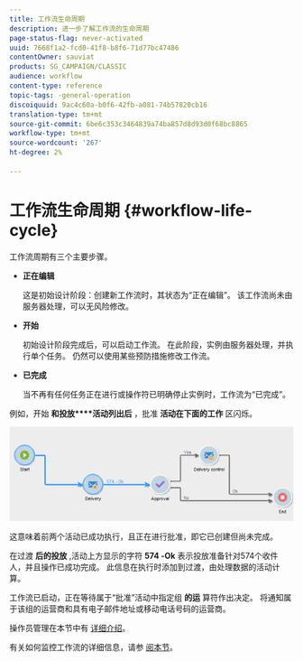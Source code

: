 ```yaml
---
title: 工作流生命周期
description: 进一步了解工作流的生命周期
page-status-flag: never-activated
uuid: 7668f1a2-fcd0-41f8-b8f6-71d77bc47486
contentOwner: sauviat
products: SG_CAMPAIGN/CLASSIC
audience: workflow
content-type: reference
topic-tags: -general-operation
discoiquuid: 9ac4c60a-b0f6-42fb-a081-74b57820cb16
translation-type: tm+mt
source-git-commit: 6be6c353c3464839a74ba857d8d93d0f68bc8865
workflow-type: tm+mt
source-wordcount: '267'
ht-degree: 2%

---
```



# 工作流生命周期 {#workflow-life-cycle}

工作流周期有三个主要步骤。

* **正在编辑**

   这是初始设计阶段：创建新工作流时，其状态为“正在编辑”。 该工作流尚未由服务器处理，可以无风险修改。

* **开始**

   初始设计阶段完成后，可以启动工作流。 在此阶段，实例由服务器处理，并执行单个任务。 仍然可以使用某些预防措施修改工作流。

* **已完成**

   当不再有任何任务正在进行或操作符已明确停止实例时，工作流为“已完成”。

例如，开始 **和投放****活动列出后** ，批准 **活动在下面的工作** 区闪烁。

![](assets/new-workflow-6.png)

这意味着前两个活动已成功执行，且正在进行批准，即它已创建但尚未完成。

在过渡 **后的投放** ,活动上方显示的字符 **574 -Ok** 表示投放准备针对574个收件人，并且操作已成功完成。 此信息在执行时添加到过渡，由处理数据的活动计算。

工作流已启动，正在等待属于“批准”活动中指定组 **的运** 算符作出决定。 将通知属于该组的运营商和具有电子邮件地址或移动电话号码的运营商。

操作员管理在本节中有 [详细介绍](../../platform/using/access-management.md)。

有关如何监控工作流的详细信息，请参 [阅本节](../../workflow/using/monitoring-workflow-execution.md)。
